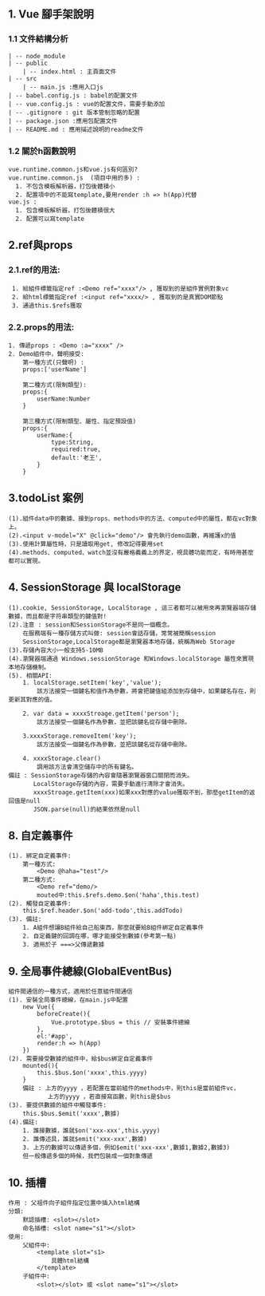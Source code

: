 ## 1. Vue 腳手架說明
### 1.1 文件結構分析
    | -- node_module
    | -- public
        | -- index.html : 主頁面文件
    | -- src
        | -- main.js :應用入口js
    | -- babel.config.js : babel的配置文件
    | -- vue.config.js : vue的配置文件，需要手動添加
    | -- .gitignore : git 版本管制忽略的配置
    | -- package.json :應用包配置文件
    | -- README.md : 應用描述說明的readme文件
### 1.2 關於h函數說明
    vue.runtime.common.js和vue.js有何區別?
    vue.runtime.common.js  (項目中用的多) :
      1. 不包含模板解析器，打包後體積小
      2. 配置項中的不能寫template,要用render :h => h(App)代替
    vue.js :
      1. 包含模板解析器，打包後體積很大
      2. 配置可以寫template  

## 2.ref與props
### 2.1.ref的用法:
     1. 給組件標籤指定ref :<Demo ref="xxxx"/> , 獲取到的是組件實例對象vc 
     2. 給html標籤指定ref :<input ref="xxxx/> , 獲取到的是真實DOM節點
     3. 通過this.$refs獲取
### 2.2.props的用法:
    1. 傳遞props : <Demo :a="xxxx" />
    2. Demo組件中，聲明接受:
        第一種方式(只聲明) : 
        props:['userName']

        第二種方式(限制類型):
        props:{
            userName:Number
        }
        
        第三種方式(限制類型、屬性、指定預設值)
        props:{
            userName:{
                type:String,
                required:true,
                default:'老王',
            }
        }

## 3.todoList 案例
    (1).組件data中的數據、接到props、methods中的方法、computed中的屬性，都在vc對象上。
    (2).<input v-model="X" @click="demo"/> 會先執行demo函數，再維護x的值
    (3).使用計算屬性時，只是讀取用get, 修改記得要用set
    (4).methods、computed、watch並沒有嚴格義義上的界定，視具體功能而定，有時用甚麼都可以實現。

## 4. SessionStorage 與 localStorage
    (1).cookie, SessionStorage, LocalStorage , 這三者都可以被用來再瀏覽器端存儲數據，而且都是字符串類型的鍵值對!
    (2).注意 : session和SessionStorage不是同一個概念。
        在服務端有一種存儲方式叫做: session會話存儲，常常被簡稱session
        SessionStorage,LocalStorage都是瀏覽器本地存儲，統稱為Web Storage
    (3).存儲內容大小一般支持5-10MB
    (4).瀏覽器端通過 Windows.sessionStorage 和Windows.localStorage 屬性來實現本地存儲機制。
    (5). 相關API:   
        1. localStorage.setItem('key','value');
            該方法接受一個鍵名和值作為參數，將會把鍵值組添加到存儲中，如果鍵名存在，則更新其對應的值。

        2. var data = xxxxStroage.getItem('person');
            該方法接受一個鍵名作為參數，並把該鍵名從存儲中刪除。
        
        3.xxxxStorage.removeItem('key');
            該方法接受一個鍵名作為參數，並把該鍵名從存儲中刪除。

        4. xxxxStorage.clear()
            調用該方法會清空儲存中的所有鍵名。
    備註 : SessionStorage存儲的內容會隨著瀏覽器窗口關閉而消失。
           LocalStorage存儲的內容，需要手動進行清除才會消失。
           xxxxStroage.getItem(xxx)如果xxx對應的value獲取不到，那麼getItem的返回值是null
           JSON.parse(null)的結果依然是null
      


## 8. 自定義事件
    (1). 綁定自定義事件:
        第一種方式:
            <Demo @haha="test"/>
        第二種方式:
            <Demo ref="demo/>
            mouted中:this.$refs.demo.$on('haha',this.test)
    (2). 觸發自定義事件:
        this.$ref.header.$on('add-todo',this.addTodo)
    (3). 備註:
        1. A組件想讓B組件給自己船東西，那麼就要給B組件綁定自定義事件
        2. 自定義鍵的回調在哪，哪才能接受到數據(參考第一點)
        3. 適用於子 ===>父傳遞數據

## 9. 全局事件總線(GlobalEventBus)
    組件間通信的一種方式，適用於任意組件間通信
    (1). 安裝全局事件總線，在main.js中配置
        new Vue({
            beforeCreate(){
                Vue.prototype.$bus = this // 安裝事件總線
            },
            el:'#app',
            render:h => h(App)
        })
    (2). 需要接受數據的組件中，給$bus綁定自定義事件
        mounted(){
            this.$bus.$on('xxxx',this.yyyy)
        }
        備註 : 上方的yyyy ，若配置在當前組件的methods中，則this是當前組件vc，
               上方的yyyy ，若直接寫函數，則this是$bus
    (3). 要提供數據的組件中觸發事件:
        this.$bus.$emit('xxxx',數據)
    (4).備註:
        1. 誰接數據，誰就$on('xxx-xxx',this.yyyy)
        2. 誰傳述具，誰就$emit('xxx-xxx',數據) 
        3. 上方的數據可以傳遞多個，例如$emit('xxx-xxx',數據1,數據2,數據3)
        但一般傳遞多個的時候，我們包裝成一個對象傳遞

## 10. 插槽
    作用 : 父祖件向子組件指定位置中插入html結構
    分類: 
        默認插槽: <slot></slot>
        命名插槽: <slot name="s1"></slot>
    使用: 
        父組件中:
            <template slot="s1>
                具體html結構
            </template>
        子組件中:
            <slot></slot> 或 <slot name="s1"></slot> 


## 